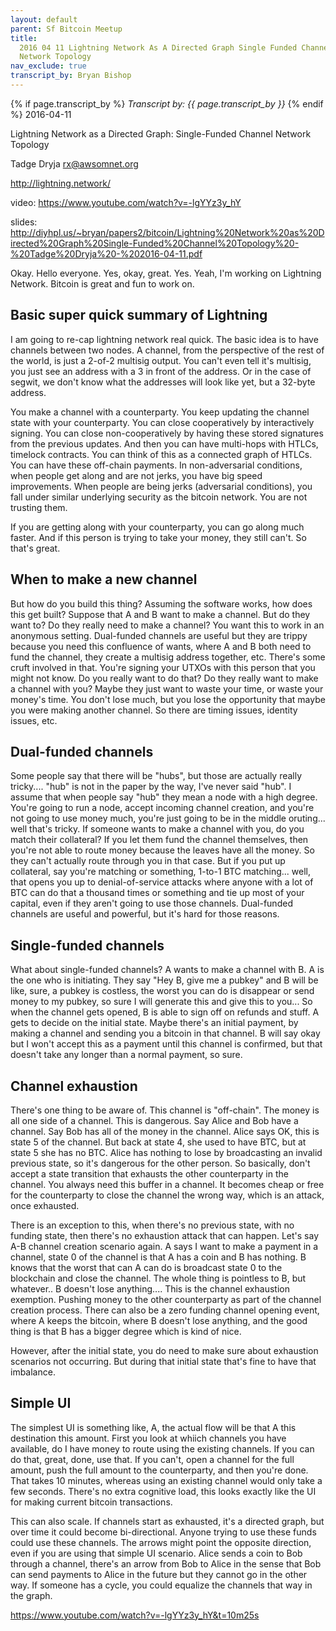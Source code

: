 ```yaml
---
layout: default
parent: Sf Bitcoin Meetup
title:
  2016 04 11 Lightning Network As A Directed Graph Single Funded Channel
  Network Topology
nav_exclude: true
transcript_by: Bryan Bishop
---
```


{% if page.transcript_by %} <i>Transcript by:
{{ page.transcript_by }}</i> {% endif %} 2016-04-11

Lightning Network as a Directed Graph: Single-Funded Channel Network
Topology

Tadge Dryja <rx@awsomnet.org>

<http://lightning.network/>

video: <https://www.youtube.com/watch?v=-lgYYz3y_hY>

slides:
<http://diyhpl.us/~bryan/papers2/bitcoin/Lightning%20Network%20as%20Directed%20Graph%20Single-Funded%20Channel%20Topology%20-%20Tadge%20Dryja%20-%202016-04-11.pdf>

Okay. Hello everyone. Yes, okay, great. Yes. Yeah, I'm working on
Lightning Network. Bitcoin is great and fun to work on.

## Basic super quick summary of Lightning

I am going to re-cap lightning network real quick. The basic idea is to
have channels between two nodes. A channel, from the perspective of the
rest of the world, is just a 2-of-2 multisig output. You can't even tell
it's multisig, you just see an address with a 3 in front of the address.
Or in the case of segwit, we don't know what the addresses will look
like yet, but a 32-byte address.

You make a channel with a counterparty. You keep updating the channel
state with your counterparty. You can close cooperatively by
interactively signing. You can close non-cooperatively by having these
stored signatures from the previous updates. And then you can have
multi-hops with HTLCs, timelock contracts. You can think of this as a
connected graph of HTLCs. You can have these off-chain payments. In
non-adversarial conditions, when people get along and are not jerks, you
have big speed improvements. When people are being jerks (adversarial
conditions), you fall under similar underlying security as the bitcoin
network. You are not trusting them.

If you are getting along with your counterparty, you can go along much
faster. And if this person is trying to take your money, they still
can't. So that's great.

## When to make a new channel

But how do you build this thing? Assuming the software works, how does
this get built? Suppose that A and B want to make a channel. But do they
want to? Do they really need to make a channel? You want this to work in
an anonymous setting. Dual-funded channels are useful but they are
trippy because you need this confluence of wants, where A and B both
need to fund the channel, they create a multisig address together, etc.
There's some cruft involved in that. You're signing your UTXOs with this
person that you might not know. Do you really want to do that? Do they
really want to make a channel with you? Maybe they just want to waste
your time, or waste your money's time. You don't lose much, but you lose
the opportunity that maybe you were making another channel. So there are
timing issues, identity issues, etc.

## Dual-funded channels

Some people say that there will be "hubs", but those are actually really
tricky.... "hub" is not in the paper by the way, I've never said "hub".
I assume that when people say "hub" they mean a node with a high degree.
You're going to run a node, accept incoming channel creation, and you're
not going to use money much, you're just going to be in the middle
oruting... well that's tricky. If someone wants to make a channel with
you, do you match their collateral? If you let them fund the channel
themselves, then you're not able to route money because the leaves have
all the money. So they can't actually route through you in that case.
But if you put up collateral, say you're matching or something, 1-to-1
BTC matching... well, that opens you up to denial-of-service attacks
where anyone with a lot of BTC can do that a thousand times or something
and tie up most of your capital, even if they aren't going to use those
channels. Dual-funded channels are useful and powerful, but it's hard
for those reasons.

## Single-funded channels

What about single-funded channels? A wants to make a channel with B. A
is the one who is initiating. They say "Hey B, give me a pubkey" and B
will be like, sure, a pubkey is costless, the worst you can do is
disappear or send money to my pubkey, so sure I will generate this and
give this to you... So when the channel gets opened, B is able to sign
off on refunds and stuff. A gets to decide on the initial state. Maybe
there's an initial payment, by making a channel and sending you a
bitcoin in that channel. B will say okay but I won't accept this as a
payment until this channel is confirmed, but that doesn't take any
longer than a normal payment, so sure.

## Channel exhaustion

There's one thing to be aware of. This channel is "off-chain". The money
is all one side of a channel. This is dangerous. Say Alice and Bob have
a channel. Say Bob has all of the money in the channel. Alice says OK,
this is state 5 of the channel. But back at state 4, she used to have
BTC, but at state 5 she has no BTC. Alice has nothing to lose by
broadcasting an invalid previous state, so it's dangerous for the other
person. So basically, don't accept a state transition that exhausts the
other counterparty in the channel. You always need this buffer in a
channel. It becomes cheap or free for the counterparty to close the
channel the wrong way, which is an attack, once exhausted.

There is an exception to this, when there's no previous state, with no
funding state, then there's no exhaustion attack that can happen. Let's
say A-B channel creation scenario again. A says I want to make a payment
in a channel, state 0 of the channel is that A has a coin and B has
nothing. B knows that the worst that can A can do is broadcast state 0
to the blockchain and close the channel. The whole thing is pointless to
B, but whatever.. B doesn't lose anything.... This is the channel
exhaustion exemption. Pushing money to the other counterparty as part of
the channel creation process. There can also be a zero funding channel
opening event, where A keeps the bitcoin, where B doesn't lose anything,
and the good thing is that B has a bigger degree which is kind of nice.

However, after the initial state, you do need to make sure about
exhaustion scenarios not occurring. But during that initial state that's
fine to have that imbalance.

## Simple UI

The simplest UI is something like, A, the actual flow will be that A
this destination this amount. First you look at whiich channels you have
available, do I have money to route using the existing channels. If you
can do that, great, done, use that. If you can't, open a channel for the
full amount, push the full amount to the counterparty, and then you're
done. That takes 10 minutes, whereas using an existing channel would
only take a few seconds. There's no extra cognitive load, this looks
exactly like the UI for making current bitcoin transactions.

This can also scale. If channels start as exhausted, it's a directed
graph, but over time it could become bi-directional. Anyone trying to
use these funds could use these channels. The arrows might point the
opposite direction, even if you are using that simple UI scenario. Alice
sends a coin to Bob through a channel, there's an arrow from Bob to
Alice in the sense that Bob can send payments to Alice in the future but
they cannot go in the other way. If someone has a cycle, you could
equalize the channels that way in the graph.

<https://www.youtube.com/watch?v=-lgYYz3y_hY&t=10m25s>
